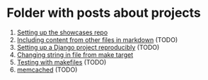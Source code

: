 # Folder with posts about projects

1. [Setting up the showcases repo](1.md)
2. [Including content from other files in markdown](2.md) (TODO)
3. [Setting up a Django project reproducibly](3.md) (TODO)
4. [Changing string in file from make target](4.md)
5. [Testing with makefiles](5.md) (TODO)
6. [memcached](6.md) (TODO)
